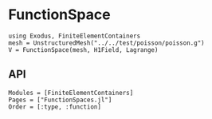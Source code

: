 # FunctionSpace

```@repl fspace
using Exodus, FiniteElementContainers
mesh = UnstructuredMesh("../../test/poisson/poisson.g")
V = FunctionSpace(mesh, H1Field, Lagrange)
```

## API
```@autodocs
Modules = [FiniteElementContainers]
Pages = ["FunctionSpaces.jl"]
Order = [:type, :function]
```